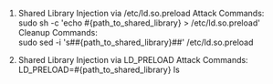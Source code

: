 1. Shared Library Injection via /etc/ld.so.preload 
Attack Commands:  
sudo sh -c 'echo #{path_to_shared_library} > /etc/ld.so.preload'  
Cleanup Commands:  
sudo sed -i 's##{path_to_shared_library}##' /etc/ld.so.preload  
  
2. Shared Library Injection via LD_PRELOAD 
Attack Commands:  
LD_PRELOAD=#{path_to_shared_library} ls  
